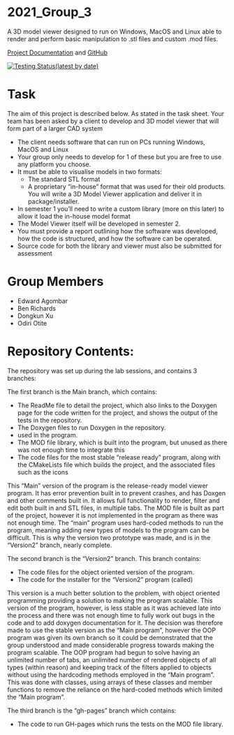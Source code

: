  # 2021_Group_3

A 3D model viewer designed to run on Windows, MacOS and Linux able to render and perform basic manipulation to .stl files and custom .mod files.

[Project Documentation](https://ejagombar.github.io/2021_Group_3/) and
[GitHub](https://github.com/ejagombar/2021_Group_3)

[![Testing Status(latest by date)](https://img.shields.io/github/workflow/status/ejagombar/2021_Group_3/cmake-test)](https://github.com/ejagombar/2021_Group_3/actions/workflows/makes-test.yml/badge.svg)
# Task
The aim of this project is described below. As stated in the task sheet.
Your team has been asked by a client to develop and 3D model viewer that will form part of a larger CAD system  
  * The client needs software that can run on PCs running Windows, MacOS and Linux  
  * Your group only needs to develop for 1 of these but you are free to use any platform you choose.   
  * It must be able to visualise models in two formats:  
    * The standard STL format  
    * A proprietary “in-house” format that was used for their old products.
You will write a 3D Model Viewer application and deliver it in package/installer.  
  * In semester 1 you’ll need to write a custom library (more on this later) to allow it load the in-house model format  
  * The Model Viewer itself will be developed in semester 2.  
  * You must provide a report outlining how the software was developed, how the code is structured, and how the software can be operated.
  * Source code for both the library and viewer must also be submitted for assessment


# Group Members

 * Edward Agombar
 * Ben Richards
 * Dongkun Xu
 * Odiri Otite

# Repository Contents:
The repository was set up during the lab sessions, and contains 3 branches:

The first branch is the Main branch, which contains:
  * The ReadMe file to detail the project, which also links to the Doxygen page for the code written for the project, and shows the output of the tests in the repository.
  * The Doxygen files to run Doxygen in the repository.
  * used in the program.
  * The MOD file library, which is built into the program, but unused as there was not enough time to integrate this 
  * The code files for the most stable “release ready” program, along with the CMakeLists file which builds the project, and the associated files such as the icons
 
This “Main” version of the program is the release-ready model viewer program. It has error prevention built in to prevent crashes, and has Doxgen and other comments built in. It allows full functionality to render, filter and edit both built in and STL files, in multiple tabs. The MOD file is built as part of the project, however it is not implemented in the program as there was not enough time. The “main” program uses hard-coded methods to run the program, meaning adding new types of models to the program can be difficult. This is why the version two prototype was made, and is in the “Version2” branch, nearly complete. 

The second branch is the “Version2” branch. This branch contains:
  * The code files for the object oriented version of the program. 
  * The code for the installer for the “Version2” program (called)

This version is a much better solution to the problem, with object oriented programming providing a solution to making the program scalable. This version of the program, however, is less stable as it was achieved late into the process and there was not enough time to fully work out bugs in the code and to add doxygen documentation for it. The decision was therefore made to use the stable version as the “Main program”, however the OOP program was  given its own branch so it could be demonstrated that the group understood and made considerable progress towards making the program scalable. The OOP program had begun to solve having an unlimited number of tabs, an unlimited number of rendered objects of all types (within reason) and keeping track of the filters applied to objects without using the hardcoding methods employed in the “Main program”. This was done with classes, using arrays of these classes and member functions to remove the reliance on the hard-coded methods which limited the “Main program”.

The third branch is the “gh-pages” branch which contains:
  * The code to run GH-pages which runs the tests on the MOD file library.

